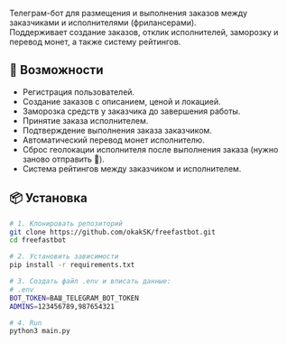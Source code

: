 Телеграм-бот для размещения и выполнения заказов между заказчиками и исполнителями (фрилансерами).  
Поддерживает создание заказов, отклик исполнителей, заморозку и перевод монет, а также систему рейтингов.

## 🚀 Возможности
- Регистрация пользователей.
- Создание заказов с описанием, ценой и локацией.
- Заморозка средств у заказчика до завершения работы.
- Принятие заказа исполнителем.
- Подтверждение выполнения заказа заказчиком.
- Автоматический перевод монет исполнителю.
- Сброс геолокации исполнителя после выполнения заказа (нужно заново отправить 📍).
- Система рейтингов между заказчиком и исполнителем.

## 📦 Установка
```bash
# 1. Клонировать репозиторий
git clone https://github.com/okakSK/freefastbot.git
cd freefastbot

# 2. Установить зависимости
pip install -r requirements.txt

# 3. Создать файл .env и вписать данные:
# .env
BOT_TOKEN=ВАШ_TELEGRAM_BOT_TOKEN
ADMINS=123456789,987654321

# 4. Run
python3 main.py

